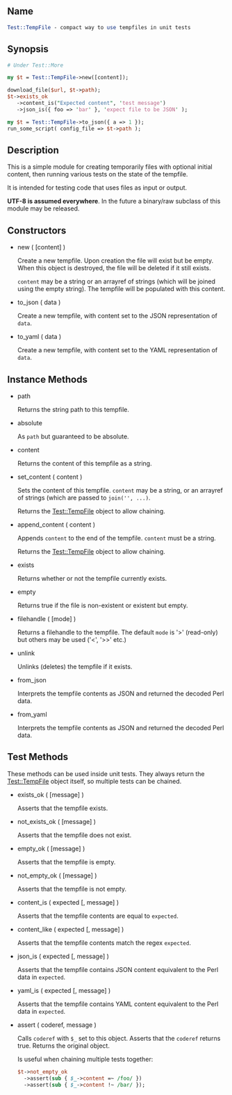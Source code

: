 ## Name

```perl
Test::TempFile - compact way to use tempfiles in unit tests
```

## Synopsis

```perl
# Under Test::More

my $t = Test::TempFile->new([content]);

download_file($url, $t->path);
$t->exists_ok
   ->content_is("Expected content", 'test message')
   ->json_is({ foo => 'bar' }, 'expect file to be JSON' );

my $t = Test::TempFile->to_json({ a => 1 });
run_some_script( config_file => $t->path );
```

## Description

This is a simple module for creating temporarily files with optional initial
content, then running various tests on the state of the tempfile.

It is intended for testing code that uses files as input or output.

**UTF-8 is assumed everywhere**. In the future a binary/raw subclass of this
module may be released.

## Constructors

- new ( \[content\] )

    Create a new tempfile. Upon creation the file will exist but be empty. When
    this object is destroyed, the file will be deleted if it still exists.

    `content` may be a string or an arrayref of strings (which will be joined
    using the empty string). The tempfile will be populated with this content.

- to\_json ( data )

    Create a new tempfile, with content set to the JSON representation of `data`.

- to\_yaml ( data )

    Create a new tempfile, with content set to the YAML representation of `data`.

## Instance Methods

- path

    Returns the string path to this tempfile.

- absolute

    As `path` but guaranteed to be absolute.

- content

    Returns the content of this tempfile as a string.

- set\_content ( content )

    Sets the content of this tempfile. `content` may be a string, or an
    arrayref of strings (which are passed to `join('', ...)`.

    Returns the [Test::TempFile](https://metacpan.org/pod/Test::TempFile) object to allow chaining.

- append\_content ( content )

    Appends `content` to the end of the tempfile. `content` must be a
    string.

    Returns the [Test::TempFile](https://metacpan.org/pod/Test::TempFile) object to allow chaining.

- exists

    Returns whether or not the tempfile currently exists.

- empty

    Returns true if the file is non-existent or existent but empty.

- filehandle ( \[mode\] )

    Returns a filehandle to the tempfile. The default `mode` is '>'
    (read-only) but others may be used ('<', '>>' etc.)

- unlink

    Unlinks (deletes) the tempfile if it exists.

- from\_json

    Interprets the tempfile contents as JSON and returned the decoded
    Perl data.

- from\_yaml

    Interprets the tempfile contents as JSON and returned the decoded
    Perl data.

## Test Methods

These methods can be used inside unit tests. They always return the
[Test::TempFile](https://metacpan.org/pod/Test::TempFile) object itself, so multiple tests can be chained.

- exists\_ok ( \[message\] )

    Asserts that the tempfile exists.

- not\_exists\_ok ( \[message\] )

    Asserts that the tempfile does not exist.

- empty\_ok ( \[message\] )

    Asserts that the tempfile is empty.

- not\_empty\_ok ( \[message\] )

    Asserts that the tempfile is not empty.

- content\_is ( expected \[, message\] )

    Asserts that the tempfile contents are equal to `expected`.

- content\_like ( expected \[, message\] )

    Asserts that the tempfile contents match the regex `expected`.

- json\_is ( expected \[, message\] )

    Asserts that the tempfile contains JSON content equivalent to the Perl data in
    `expected`.

- yaml\_is ( expected \[, message\] )

    Asserts that the tempfile contains YAML content equivalent to the Perl data in
    `expected`.

- assert ( coderef, message )

    Calls `coderef` with `$_` set to this object. Asserts that the `coderef`
    returns true. Returns the original object.

    Is useful when chaining multiple tests together:

    ```perl
    $t->not_empty_ok
      ->assert(sub { $_->content =~ /foo/ })
      ->assert(sub { $_->content !~ /bar/ });
    ```
